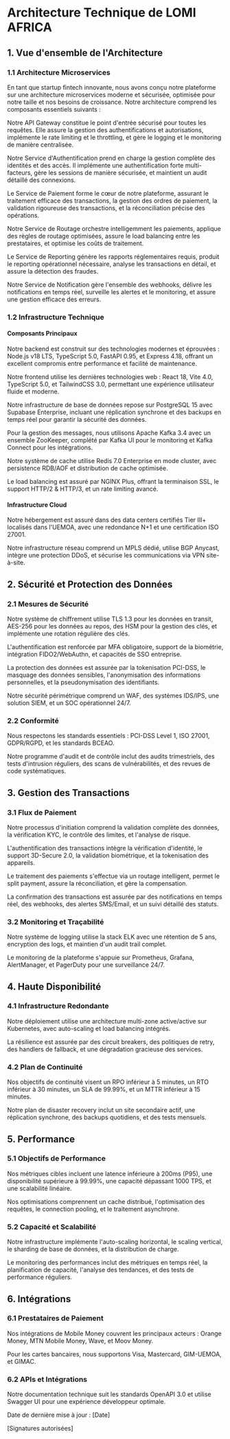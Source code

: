 # Architecture Technique de LOMI AFRICA

## 1. Vue d'ensemble de l'Architecture

### 1.1 Architecture Microservices
En tant que startup fintech innovante, nous avons conçu notre plateforme sur une architecture microservices moderne et sécurisée, optimisée pour notre taille et nos besoins de croissance. Notre architecture comprend les composants essentiels suivants :

Notre API Gateway constitue le point d'entrée sécurisé pour toutes les requêtes. Elle assure la gestion des authentifications et autorisations, implémente le rate limiting et le throttling, et gère le logging et le monitoring de manière centralisée.

Notre Service d'Authentification prend en charge la gestion complète des identités et des accès. Il implémente une authentification forte multi-facteurs, gère les sessions de manière sécurisée, et maintient un audit détaillé des connexions.

Le Service de Paiement forme le cœur de notre plateforme, assurant le traitement efficace des transactions, la gestion des ordres de paiement, la validation rigoureuse des transactions, et la réconciliation précise des opérations.

Notre Service de Routage orchestre intelligemment les paiements, applique des règles de routage optimisées, assure le load balancing entre les prestataires, et optimise les coûts de traitement.

Le Service de Reporting génère les rapports réglementaires requis, produit le reporting opérationnel nécessaire, analyse les transactions en détail, et assure la détection des fraudes.

Notre Service de Notification gère l'ensemble des webhooks, délivre les notifications en temps réel, surveille les alertes et le monitoring, et assure une gestion efficace des erreurs.

### 1.2 Infrastructure Technique

#### Composants Principaux
Notre backend est construit sur des technologies modernes et éprouvées : Node.js v18 LTS, TypeScript 5.0, FastAPI 0.95, et Express 4.18, offrant un excellent compromis entre performance et facilité de maintenance.

Notre frontend utilise les dernières technologies web : React 18, Vite 4.0, TypeScript 5.0, et TailwindCSS 3.0, permettant une expérience utilisateur fluide et moderne.

Notre infrastructure de base de données repose sur PostgreSQL 15 avec Supabase Enterprise, incluant une réplication synchrone et des backups en temps réel pour garantir la sécurité des données.

Pour la gestion des messages, nous utilisons Apache Kafka 3.4 avec un ensemble ZooKeeper, complété par Kafka UI pour le monitoring et Kafka Connect pour les intégrations.

Notre système de cache utilise Redis 7.0 Enterprise en mode cluster, avec persistence RDB/AOF et distribution de cache optimisée.

Le load balancing est assuré par NGINX Plus, offrant la terminaison SSL, le support HTTP/2 & HTTP/3, et un rate limiting avancé.

#### Infrastructure Cloud
Notre hébergement est assuré dans des data centers certifiés Tier III+ localisés dans l'UEMOA, avec une redondance N+1 et une certification ISO 27001.

Notre infrastructure réseau comprend un MPLS dédié, utilise BGP Anycast, intègre une protection DDoS, et sécurise les communications via VPN site-à-site.

## 2. Sécurité et Protection des Données

### 2.1 Mesures de Sécurité
Notre système de chiffrement utilise TLS 1.3 pour les données en transit, AES-256 pour les données au repos, des HSM pour la gestion des clés, et implémente une rotation régulière des clés.

L'authentification est renforcée par MFA obligatoire, support de la biométrie, intégration FIDO2/WebAuthn, et capacités de SSO entreprise.

La protection des données est assurée par la tokenisation PCI-DSS, le masquage des données sensibles, l'anonymisation des informations personnelles, et la pseudonymisation des identifiants.

Notre sécurité périmétrique comprend un WAF, des systèmes IDS/IPS, une solution SIEM, et un SOC opérationnel 24/7.

### 2.2 Conformité
Nous respectons les standards essentiels : PCI-DSS Level 1, ISO 27001, GDPR/RGPD, et les standards BCEAO.

Notre programme d'audit et de contrôle inclut des audits trimestriels, des tests d'intrusion réguliers, des scans de vulnérabilités, et des revues de code systématiques.

## 3. Gestion des Transactions

### 3.1 Flux de Paiement
Notre processus d'initiation comprend la validation complète des données, la vérification KYC, le contrôle des limites, et l'analyse de risque.

L'authentification des transactions intègre la vérification d'identité, le support 3D-Secure 2.0, la validation biométrique, et la tokenisation des appareils.

Le traitement des paiements s'effectue via un routage intelligent, permet le split payment, assure la réconciliation, et gère la compensation.

La confirmation des transactions est assurée par des notifications en temps réel, des webhooks, des alertes SMS/Email, et un suivi détaillé des statuts.

### 3.2 Monitoring et Traçabilité
Notre système de logging utilise la stack ELK avec une rétention de 5 ans, encryption des logs, et maintien d'un audit trail complet.

Le monitoring de la plateforme s'appuie sur Prometheus, Grafana, AlertManager, et PagerDuty pour une surveillance 24/7.

## 4. Haute Disponibilité

### 4.1 Infrastructure Redondante
Notre déploiement utilise une architecture multi-zone active/active sur Kubernetes, avec auto-scaling et load balancing intégrés.

La résilience est assurée par des circuit breakers, des politiques de retry, des handlers de fallback, et une dégradation gracieuse des services.

### 4.2 Plan de Continuité
Nos objectifs de continuité visent un RPO inférieur à 5 minutes, un RTO inférieur à 30 minutes, un SLA de 99.99%, et un MTTR inférieur à 15 minutes.

Notre plan de disaster recovery inclut un site secondaire actif, une réplication synchrone, des backups quotidiens, et des tests mensuels.

## 5. Performance

### 5.1 Objectifs de Performance
Nos métriques cibles incluent une latence inférieure à 200ms (P95), une disponibilité supérieure à 99.99%, une capacité dépassant 1000 TPS, et une scalabilité linéaire.

Nos optimisations comprennent un cache distribué, l'optimisation des requêtes, le connection pooling, et le traitement asynchrone.

### 5.2 Capacité et Scalabilité
Notre infrastructure implémente l'auto-scaling horizontal, le scaling vertical, le sharding de base de données, et la distribution de charge.

Le monitoring des performances inclut des métriques en temps réel, la planification de capacité, l'analyse des tendances, et des tests de performance réguliers.

## 6. Intégrations

### 6.1 Prestataires de Paiement
Nos intégrations de Mobile Money couvrent les principaux acteurs : Orange Money, MTN Mobile Money, Wave, et Moov Money.

Pour les cartes bancaires, nous supportons Visa, Mastercard, GIM-UEMOA, et GIMAC.

### 6.2 APIs et Intégrations
Notre documentation technique suit les standards OpenAPI 3.0 et utilise Swagger UI pour une expérience développeur optimale.

Date de dernière mise à jour : [Date]

[Signatures autorisées]
